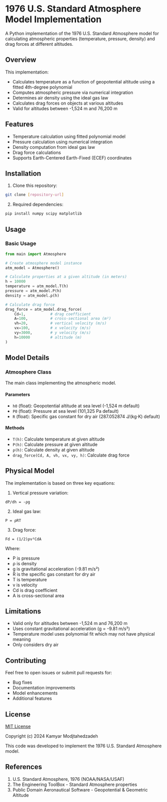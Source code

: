 # 1976 U.S. Standard Atmosphere Model Implementation

A Python implementation of the 1976 U.S. Standard Atmosphere model for calculating atmospheric properties (temperature, pressure, density) and drag forces at different altitudes.

## Overview

This implementation:
- Calculates temperature as a function of geopotential altitude using a fitted 4th-degree polynomial
- Computes atmospheric pressure via numerical integration
- Determines air density using the ideal gas law
- Calculates drag forces on objects at various altitudes
- Valid for altitudes between -1,524 m and 76,200 m

## Features

- Temperature calculation using fitted polynomial model
- Pressure calculation using numerical integration
- Density computation from ideal gas law
- Drag force calculations
- Supports Earth-Centered Earth-Fixed (ECEF) coordinates

## Installation

1. Clone this repository:
```bash
git clone [repository-url]
```

2. Required dependencies:
```bash
pip install numpy scipy matplotlib
```

## Usage

### Basic Usage
```python
from main import Atmosphere

# Create atmosphere model instance
atm_model = Atmosphere()

# Calculate properties at a given altitude (in meters)
h = 10000
temperature = atm_model.T(h)
pressure = atm_model.P(h)
density = atm_model.ρ(h)

# Calculate drag force
drag_force = atm_model.drag_force(
    Cd=1,           # drag coefficient
    A=100,          # cross-sectional area (m²)
    vh=20,          # vertical velocity (m/s)
    vx=100,         # x velocity (m/s)
    vy=3000,        # y velocity (m/s)
    h=10000         # altitude (m)
)
```

## Model Details

### Atmosphere Class
The main class implementing the atmospheric model.

#### Parameters
- `h0` (float): Geopotential altitude at sea level (-1,524 m default)
- `P0` (float): Pressure at sea level (101,325 Pa default)
- `R` (float): Specific gas constant for dry air (287.052874 J/(kg⋅K) default)

#### Methods
- `T(h)`: Calculate temperature at given altitude
- `P(h)`: Calculate pressure at given altitude
- `ρ(h)`: Calculate density at given altitude
- `drag_force(Cd, A, vh, vx, vy, h)`: Calculate drag force

## Physical Model

The implementation is based on three key equations:

1. Vertical pressure variation:
```
dP/dh = -ρg
```

2. Ideal gas law:
```
P = ρRT
```

3. Drag force:
```
Fd = (1/2)ρv²CdA
```

Where:
- P is pressure
- ρ is density
- g is gravitational acceleration (-9.81 m/s²)
- R is the specific gas constant for dry air
- T is temperature
- v is velocity
- Cd is drag coefficient
- A is cross-sectional area

## Limitations

- Valid only for altitudes between -1,524 m and 76,200 m
- Uses constant gravitational acceleration (g = -9.81 m/s²)
- Temperature model uses polynomial fit which may not have physical meaning
- Only considers dry air

## Contributing

Feel free to open issues or submit pull requests for:
- Bug fixes
- Documentation improvements
- Model enhancements
- Additional features

## License

[MIT License](https://github.com/spyderkam/1976-USA-Atmosphere/blob/main/LICENSE)

Copyright (c) 2024 Kamyar Modjtahedzadeh

This code was developed to implement the 1976 U.S. Standard Atmosphere model.

## References

1. U.S. Standard Atmosphere, 1976 (NOAA/NASA/USAF)
2. The Engineering ToolBox - Standard Atmosphere properties
3. Public Domain Aeronautical Software - Geopotential & Geometric Altitude
